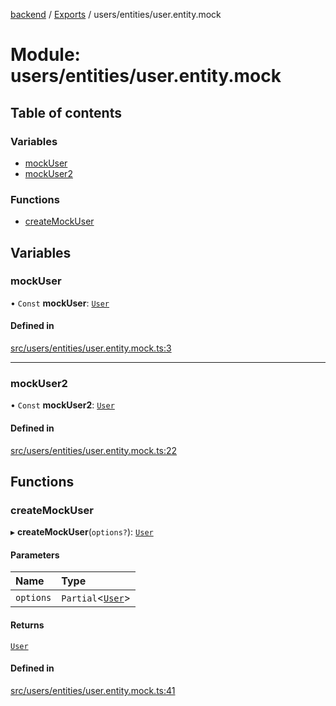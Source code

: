 [backend](../README.md) / [Exports](../modules.md) / users/entities/user.entity.mock

# Module: users/entities/user.entity.mock

## Table of contents

### Variables

- [mockUser](users_entities_user_entity_mock.md#mockuser)
- [mockUser2](users_entities_user_entity_mock.md#mockuser2)

### Functions

- [createMockUser](users_entities_user_entity_mock.md#createmockuser)

## Variables

### mockUser

• `Const` **mockUser**: [`User`](../classes/users_entities_user_entity.User.md)

#### Defined in

[src/users/entities/user.entity.mock.ts:3](https://github.com/GQDeltex/ft_transcendence/blob/main/backend/src/users/entities/user.entity.mock.ts#L3)

___

### mockUser2

• `Const` **mockUser2**: [`User`](../classes/users_entities_user_entity.User.md)

#### Defined in

[src/users/entities/user.entity.mock.ts:22](https://github.com/GQDeltex/ft_transcendence/blob/main/backend/src/users/entities/user.entity.mock.ts#L22)

## Functions

### createMockUser

▸ **createMockUser**(`options?`): [`User`](../classes/users_entities_user_entity.User.md)

#### Parameters

| Name | Type |
| :------ | :------ |
| `options` | `Partial`<[`User`](../classes/users_entities_user_entity.User.md)\> |

#### Returns

[`User`](../classes/users_entities_user_entity.User.md)

#### Defined in

[src/users/entities/user.entity.mock.ts:41](https://github.com/GQDeltex/ft_transcendence/blob/main/backend/src/users/entities/user.entity.mock.ts#L41)
